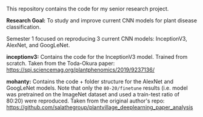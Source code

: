 This repository contains the code for my senior research project. 

**Research Goal:** To study and improve current CNN models for plant disease classification. 

Semester 1 focused on reproducing 3 current CNN models: InceptionV3, AlexNet, and GoogLeNet. 

**inceptionv3:** Contains the code for the InceptionV3 model. Trained from scratch. Taken from the Toda-Okura paper: https://spj.sciencemag.org/plantphenomics/2019/9237136/

**mohanty:** Contains the code + folder structure for the AlexNet and GoogLeNet models. Note that only the `80-20/finetune` results (i.e. model was pretrained on the ImageNet dataset and used a train-test ratio of 80:20) were reproduced. 
Taken from the original author's repo: https://github.com/salathegroup/plantvillage_deeplearning_paper_analysis 